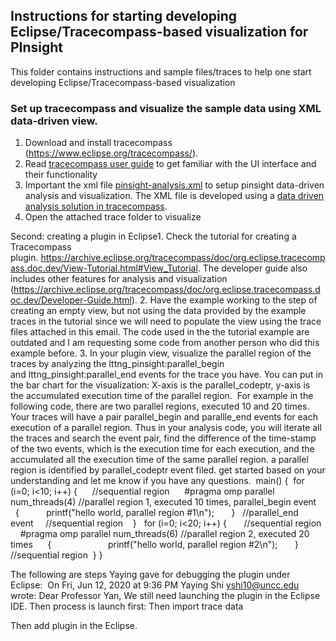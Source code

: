## Instructions for starting developing Eclipse/Tracecompass-based visualization for PInsight
This folder contains instructions and sample files/traces to help one start developing Eclipse/Tracecompass-based visualization

### Set up tracecompass and visualize the sample data using XML data-driven view. 
1. Download and install tracecompass (https://www.eclipse.org/tracecompass/). 
2. Read [tracecompass user guide](https://archive.eclipse.org/tracecompass/doc/stable/org.eclipse.tracecompass.doc.user/User-Guide.html) to get familiar with the UI interface and their functionality
3. Important the xml file [pinsight-analysis.xml](pinsight-analysis.xml) to setup pinsight data-driven analysis and visualization. The XML file is developed using a [data driven analysis solution in tracecompass](https://archive.eclipse.org/tracecompass/doc/stable/org.eclipse.tracecompass.doc.user/Data-driven-analysis.html#Data_driven_analysis). 
4. Open the attached trace folder to visualize 

Second: creating a plugin in Eclipse1. Check the tutorial for creating a Tracecompass plugin. https://archive.eclipse.org/tracecompass/doc/org.eclipse.tracecompass.doc.dev/View-Tutorial.html#View_Tutorial. The developer guide also includes other features for analysis and visualization (https://archive.eclipse.org/tracecompass/doc/org.eclipse.tracecompass.doc.dev/Developer-Guide.html). 2. Have the example working to the step of creating an empty view, but not using the data provided by the example traces in the tutorial since we will need to populate the view using the trace files attached in this email. The code used in the the tutorial example are outdated and I am requesting some code from another person who did this example before. 3. In your plugin view, visualize the parallel region of the traces by analyzing the lttng_pinsight:parallel_begin and lttng_pinsight:parallel_end events for the trace you have. You can put in the bar chart for the visualization: X-axis is the parallel_codeptr, y-axis is the accumulated execution time of the parallel region. 
For example in the following code, there are two parallel regions, executed 10 and 20 times. Your traces will have a pair parallel_begin and parallle_end events for each execution of a parallel region. Thus in your analysis code, you will iterate all the traces and search the event pair, find the difference of the time-stamp of the two events, which is the execution time for each execution, and the accumulated all the execution time of the same parallel region. a parallel region is identified by parallel_codeptr event filed. get started based on your understanding and let me know if you have any questions. 
main() {  for (i=0; i<10; i++) {      //sequential region      #pragma omp parallel num_threads(4) //parallel region 1, executed 10 times, parallel_begin event      {           printf("hello world, parallel region #1\n");       }   //parallel_end event     //sequential region    }
  for (i=0; i<20; i++) {       //sequential region      #pragma omp parallel num_threads(6) //parallel region 2, executed 20 times      {                       printf("hello world, parallel region #2\n");       }      //sequential region  }
}

The following are steps Yaying gave for debugging the plugin under Eclipse: 
On Fri, Jun 12, 2020 at 9:36 PM Yaying Shi <yshi10@uncc.edu> wrote:
Dear Professor Yan,
We still need launching the plugin in the Eclipse IDE.
Then process is launch first:
 Then import trace data
 
Then add plugin in the Eclipse.
 
